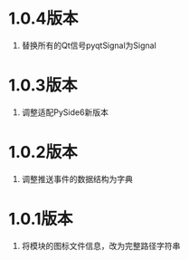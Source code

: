 # 1.0.4版本

1. 替换所有的Qt信号pyqtSignal为Signal

# 1.0.3版本

1. 调整适配PySide6新版本

# 1.0.2版本

1. 调整推送事件的数据结构为字典

# 1.0.1版本

1. 将模块的图标文件信息，改为完整路径字符串
